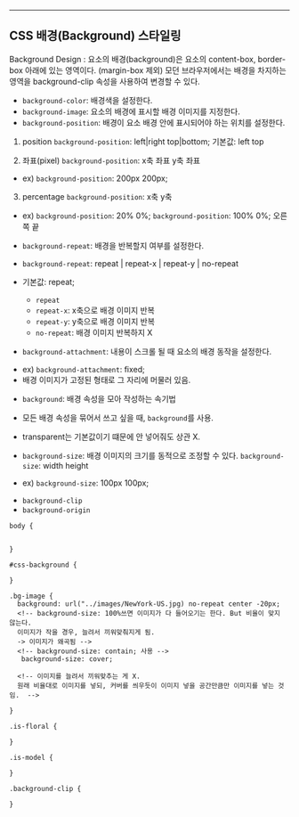 
  ------------------------------------------------
  CSS 배경(Background) 스타일링
  ------------------------------------------------
Background Design
: 요소의 배경(background)은 요소의  content-box, border-box 아래에 있는 영역이다.
(margin-box 제외)
모던 브라우저에서는 배경을 차지하는 영역을 background-clip 속성을 사용하여 변경할 수 있다.

*  `background-color`: 배경색을 설정한다.
* `background-image`: 요소의 배경에 표시할 배경 이미지를 지정한다.
* `background-position`: 배경이 요소 배경 안에 표시되어야 하는 위치를 설정한다.
1. position
 `background-position`: left|right top|bottom;
기본값: left top


2. 좌표(pixel)
`background-position`: x축 좌표 y축 좌표
- ex) `background-position`: 200px 200px;


3. percentage 
`background-position`: x축 y축
- ex) `background-position`: 20% 0%;
     `background-position`: 100% 0%;
  오른쪽 끝


* `background-repeat`: 배경을 반복할지 여부를 설정한다.
* `background-repeat`: repeat | repeat-x | repeat-y | no-repeat
* 기본값: repeat;

  - `repeat`
  - `repeat-x`: x축으로 배경 이미지 반복
  - `repeat-y`: y축으로 배경 이미지 반복
  - `no-repeat`: 배경 이미지 반복하지 X


* `background-attachment`: 내용이 스크롤 될 때 요소의 배경 동작을 설정한다.
- ex) `background-attachment`: fixed;
- 배경 이미지가 고정된 형태로 그 자리에 머물러 있음.


* `background`: 배경 속성을 모아 작성하는 속기법
- 모든 배경 속성을 묶어서 쓰고 싶을 때, `background`를 사용.

- transparent는 기본값이기 떄문에 안 넣어줘도 상관 X.


* `background-size`: 배경 이미지의 크기를 동적으로 조정할 수 있다. 
`background-size`: width height
- ex) `background-size`: 100px 100px;


* `background-clip`
* `background-origin`



```
body {
  

}

#css-background {

}

.bg-image {
  background: url("../images/NewYork-US.jpg) no-repeat center -20px;
  <!-- background-size: 100%쓰면 이미지가 다 들어오기는 한다. But 비율이 맞지 않는다. 
  이미지가 작을 경우, 늘려서 끼워맞춰지게 됨.
  -> 이미지가 왜곡됨 -->
  <!-- background-size: contain; 사용 -->
   background-size: cover;
   
  <!-- 이미지를 늘려서 끼워맞추는 게 X. 
  원래 비율대로 이미지를 넣되, 커버를 씌우듯이 이미지 넣을 공간만큼만 이미지를 넣는 것임.  -->

}

.is-floral {

}

.is-model {

}

.background-clip {

}
```
